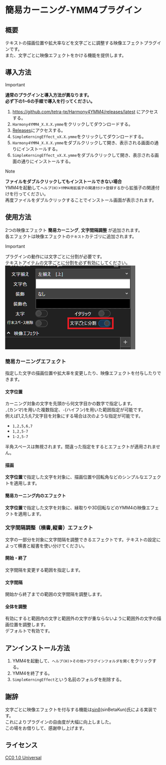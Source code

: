 # 簡易カーニング-YMM4プラグイン

## 概要
テキストの描画位置や拡大率などを文字ごとに調整する映像エフェクトプラグインです。  
また、文字ごとに映像エフェクトをかける機能を提供します。

## 導入方法
> [!IMPORTANT]
> **通常のプラグインと導入方法が異なります。**  
> **必ず下の1~6の手順で導入を行ってください。**

1. https://github.com/tetra-te/Harmony4YMM4/releases/latest にアクセスする。
2. `Harmony4YMM4_X.X.X.ymme`をクリックしてダウンロードする。
3. [Releases](https://github.com/tetra-te/SimpleKerningEffect/releases/latest)にアクセスする。
4. `SimpleKerningEffect_vX.X.ymme`をクリックしてダウンロードする。
5. `Harmony4YMM4_X.X.X.ymme`をダブルクリックして開き、表示される画面の通りにインストールする。
6. `SimpleKerningEffect_vX.X.ymme`をダブルクリックして開き、表示される画面の通りにインストールする。

> [!NOTE]
> **ファイルをダブルクリックしてもインストールできない場合**  
> YMM4を起動して`ヘルプ(H)`>`YMM4用拡張子の関連付け`>`登録する`から拡張子の関連付けを行ってください。  
> 再度ファイルをダブルクリックすることでインストール画面が表示されます。

## 使用方法
2つの映像エフェクト **簡易カーニング**, **文字間隔調整** が追加されます。  
各エフェクトは映像エフェクトの`テキスト`カテゴリに追加されます。  
> [!IMPORTANT]
> プラグインの動作には文字ごとに分割が必要です。  
> テキストアイテムの文字ごとに分割を必ず有効にしてください。
![](images/文字ごとに分割.png)

### 簡易カーニングエフェクト
指定した文字の描画位置や拡大率を変更したり、映像エフェクトを付与したりできます。  
#### 文字位置
カーニング対象の文字を先頭から何文字目かの数字で指定します。  
`,`(カンマ)を用いた複数指定、`-`(ハイフン)を用いた範囲指定が可能です。  
例えば1,2,5,6,7文字目を対象にする場合は次のような指定が可能です。  
* `1,2,5,6,7`
* `1,2,5-7`
* `1-2,5-7`  

半角スペースは無視されます。間違った指定をするとエフェクトが適用されません。  
#### 描画
**文字位置**で指定した文字を対象に、描画位置や回転角などのシンプルなエフェクトを適用します。  
#### 簡易カーニング内のエフェクト
**文字位置**で指定した文字を対象に、縁取りや3D回転などのYMM4の映像エフェクトを適用します。  
### 文字間隔調整（横書,縦書）エフェクト
文字の一部分を対象に文字間隔を調整できるエフェクトです。テキストの設定によって横書と縦書を使い分けてください。  
#### 開始・終了
文字間隔を変更する範囲を指定します。  
#### 文字間隔
開始から終了までの範囲の文字間隔を調整します。
#### 全体を調整
有効にすると範囲内の文字と範囲外の文字が重ならないように範囲外の文字の描画位置を調整します。  
デフォルトで有効です。
## アンインストール方法
1. YMM4を起動して、`ヘルプ(H)`>`その他`>`プラグインフォルダを開く`をクリックする。  
2. YMM4を終了する。
3. `SimpleKerningEffect`という名前のフォルダを削除する。  
## 謝辞
文字ごとに映像エフェクトを付与する機能は[sinβ](https://x.com/sinBetaKun)(sinBetaKun)氏による実装です。  
これによりプラグインの自由度が大幅に向上しました。  
この場をお借りして、感謝申し上げます。
## ライセンス
[CC0 1.0 Universal](./LICENSE)
